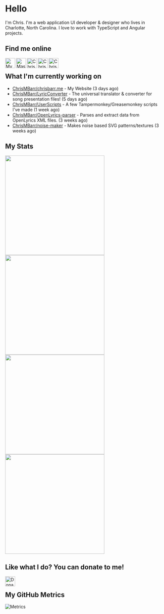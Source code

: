 # Hello
I'm Chris. I'm a web application UI developer & designer who lives in Charlotte, North Carolina. I love to work with TypeScript and Angular projects.


## Find me online
[<img align="left" width="32px" src="https://img.icons8.com/fluency/32/domain.png"               alt="My Portfolio Website" />](http://chrisbarr.me)
[<img align="left" width="32px" src="https://img.icons8.com/?size=2x&id=uf5LbKlNfuhx&format=png" alt="Mastodon" />](https://hachyderm.io/@FiniteLooper)
[<img align="left" width="32px" src="https://img.icons8.com/fluency/32/github.png"               alt="ChrisMBarr | GitHub" />](http://github.com/ChrisMBarr)
[<img align="left" width="32px" src="https://img.icons8.com/fluency/32/linkedin.png"             alt="Chris Barr | LinkedIn" />](https://linkedin.com/in/chrismbarr)
[<img align="left" width="32px" src="https://img.icons8.com/fluency/32/stackoverflow.png"        alt="Chris Barr | Stack Overflow" />](https://stackoverflow.com/users/79677/chris-barr)

<br/>

## What I'm currently working on

- [ChrisMBarr/chrisbarr.me](https://github.com/ChrisMBarr/chrisbarr.me) - My Website (3 days ago)
- [ChrisMBarr/LyricConverter](https://github.com/ChrisMBarr/LyricConverter) - The universal translator & converter for song presentation files! (5 days ago)
- [ChrisMBarr/UserScripts](https://github.com/ChrisMBarr/UserScripts) - A few Tampermonkey/Greasemonkey scripts I've made (1 week ago)
- [ChrisMBarr/OpenLyrics-parser](https://github.com/ChrisMBarr/OpenLyrics-parser) - Parses and extract data from OpenLyrics XML files. (3 weeks ago)
- [ChrisMBarr/noise-maker](https://github.com/ChrisMBarr/noise-maker) - Makes noise based SVG patterns/textures (3 weeks ago)

## My Stats
<img
  src="https://github-profile-summary-cards.vercel.app/api/cards/stats?username=ChrisMBarr&theme=github_dark"
  style="display: inline; width: 320px;"
/>
<img
  src="https://github-profile-summary-cards.vercel.app/api/cards/productive-time?username=ChrisMBarr&theme=github_dark&utcOffset=-5"
  style="display: inline; width: 320px;"
/>
<br />
<img
  src="https://github-profile-summary-cards.vercel.app/api/cards/repos-per-language?username=ChrisMBarr&theme=github_dark"
  style="display: inline; width: 320px;"
/>
<img
  src="https://github-profile-summary-cards.vercel.app/api/cards/most-commit-language?username=ChrisMBarr&theme=github_dark"
  style="display: inline; width: 320px;"
/>
<br/>


## Like what I do?  You can donate to me!
[<img align="left" height="32px" src="https://www.paypalobjects.com/paypal-ui/logos/svg/paypal-color.svg"  alt="Donate to @ChrisMBarr via Paypal" />](https://paypal.me/chrisbarr)
<br/>

## My GitHub Metrics
<!-- https://metrics.lecoq.io -->
![Metrics](https://metrics.lecoq.io/ChrisMBarr?template=classic&languages=1&stars=1&base=header%2C%20activity%2C%20community%2C%20repositories%2C%20metadata&base.indepth=false&base.hireable=false&base.skip=false&languages=false&languages.limit=8&languages.threshold=0%25&languages.other=false&languages.colors=github&languages.sections=most-used&languages.indepth=false&languages.analysis.timeout=15&languages.analysis.timeout.repositories=7.5&languages.categories=markup%2C%20programming&languages.recent.categories=markup%2C%20programming&languages.recent.load=300&languages.recent.days=14&stars=false&stars.limit=4&config.timezone=America%2FNew_York)
